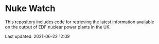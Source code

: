 # Nuke Watch

This repository includes code for retrieving the latest information available on the output of EDF nuclear power plants in the UK.

Last updated: 2021-06-22 12:09